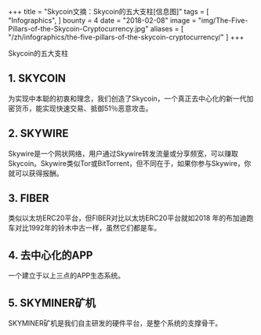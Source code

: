 +++
title = "Skycoin文摘：Skycoin的五大支柱[信息图]"
tags = [
    "Infographics",
]
bounty = 4
date = "2018-02-08"
image = "img/The-Five-Pillars-of-the-Skycoin-Cryptocurrency.jpg"
aliases = [
	"/zh/infographics/the-five-pillars-of-the-skycoin-cryptocurrency/"
]
+++

Skycoin的五大支柱

## __1. SKYCOIN__

为实现中本聪的初衷和理念，我们创造了Skycoin，一个真正去中心化的新一代加密货币，能实现快速交易、抵御51％恶意攻击。


## __2. SKYWIRE__

Skywire是一个网状网络，用户通过Skywire转发流量或分享频宽，可以赚取Skycoin。Skywire类似Tor或BitTorrent，但不同在于，如果你参与Skywire，你就可以获得报酬。

## __3. FIBER__

类似以太坊ERC20平台，但FIBER对比以太坊ERC20平台就如2018 年的布加迪跑车对比1992年的铃木中古一样，虽然它们都是车。


## __4. 去中心化的APP__

一个建立于以上三点的APP生态系统。

## __5. SKYMINER矿机__
SKYMINER矿机是我们自主研发的硬件平台，是整个系统的支撑骨干。
